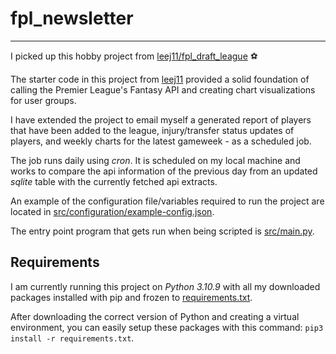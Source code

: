 # fpl_newsletter

---

I picked up this hobby project from [leej11/fpl_draft_league](https://github.com/leej11/fpl_draft_league) ⚽️

The starter code in this project from [leej11](https://github.com/leej11) provided a solid foundation of calling the Premier League's Fantasy API and creating chart visualizations for user groups.

I have extended the project to email myself a generated report of players that have been added to the league, injury/transfer status updates of players, and weekly charts for the latest gameweek - as a scheduled job.

The job runs daily using _cron_. It is scheduled on my local machine and works to compare the api information of the previous day from an updated _sqlite_ table with the currently fetched api extracts.

An example of the configuration file/variables required to run the project are located in [src/configuration/example-config.json](src/configuration/example-config.json).

The entry point program that gets run when being scripted is [src/main.py](src/main.py).

## Requirements

I am currently running this project on _Python 3.10.9_ with all my downloaded packages installed with pip and frozen to [requirements.txt](requirements.txt).

After downloading the correct version of Python and creating a virtual environment, you can easily setup these packages with this command: `pip3 install -r requirements.txt`.
